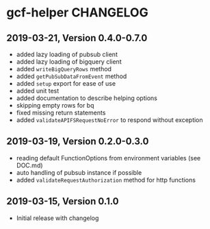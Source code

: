 # gcf-helper CHANGELOG

## 2019-03-21, Version 0.4.0-0.7.0

* added lazy loading of pubsub client
* added lazy loading of bigquery client
* added `writeBigQueryRows` method
* added `getPubSubDataFromEvent` method
* added `setup` export for ease of use
* added unit test
* added documentation to describe helping options
* skipping empty rows for bq
* fixed missing return statements
* added `validateAPIFSRequestNoError` to respond without exception

## 2019-03-19, Version 0.2.0-0.3.0

* reading default FunctionOptions from environment variables (see DOC.md)
* auto handling of pubsub instance if possible
* added `validateRequestAuthorization` method for http functions

## 2019-03-15, Version 0.1.0

* Initial release with changelog